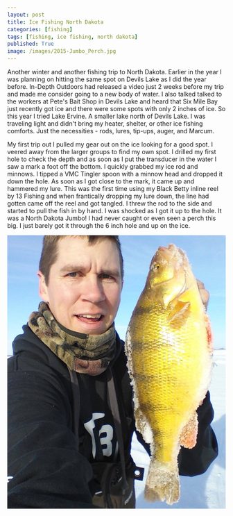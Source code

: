 ```yaml
---
layout: post
title: Ice Fishing North Dakota
categories: [fishing]
tags: [fishing, ice fishing, north dakota]
published: True
image: /images/2015-Jumbo_Perch.jpg
---
```


<style>.parallax-background {background: url("/images/2015-Jumbo_Perch.jpg");}</style>

Another winter and another fishing trip to North Dakota. Earlier in the year I was planning on hitting the same spot on Devils Lake as I did the year before. In-Depth Outdoors had released a video just 2 weeks before my trip and made me consider going to a new body of water. I also talked talked to the workers at Pete's Bait Shop in Devils Lake and heard that Six Mile Bay just recently got ice and there were some spots with only 2 inches of ice. So this year I tried Lake Ervine. A smaller lake north of Devils Lake. I was traveling light and didn't bring my heater, shelter, or other ice fishing comforts. Just the necessities - rods, lures, tip-ups, auger, and Marcum.

My first trip out I pulled my gear out on the ice looking for a good spot. I veered away from the larger groups to find my own spot. I drilled my first hole to check the depth and as soon as I put the transducer in the water I saw a mark a foot off the bottom. I quickly grabbed my ice rod and minnows. I tipped a VMC Tingler spoon with a minnow head and dropped it down the hole. As soon as I got close to the mark, it came up and hammered my lure. This was the first time using my Black Betty inline reel by 13 Fishing and when frantically dropping my lure down, the line had gotten came off the reel and got tangled. I threw the rod to the side and started to pull the fish in by hand. I was shocked as I got it up to the hole. It was a North Dakota Jumbo! I had never caught or even seen a perch this big. I just barely got it through the 6 inch hole and up on the ice.

<img src="/images/Jumbo_Perch_1.jpg" class="centered" alt="14.25 Inch Yellow Perch" >